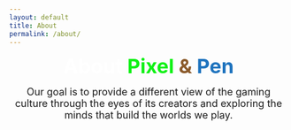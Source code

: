 ```yaml
---
layout: default
title: About
permalink: /about/
---
```


<div style="text-align:center;">

<span style="font-size:36px; font-weight:bold;"> <span style="color:#ffffff;">About</span> <span style="color:#0ff115;">Pixel</span> <span style="color:#8b5a2b;">&</span> <span style="color:#1e73be;">Pen</span>

<p style="font-size:18px; margin-top:12px;">
Our goal is to provide a different view of the gaming culture through the eyes of its creators and exploring the minds that build the worlds we play.
</p>

</div>
